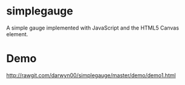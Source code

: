 simplegauge
===========

A simple gauge implemented with JavaScript and the HTML5 Canvas element.


Demo
====
http://rawgit.com/darwyn00/simplegauge/master/demo/demo1.html

